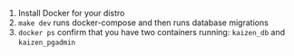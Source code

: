 1. Install Docker for your distro
1. `make dev` runs docker-compose and then runs database migrations
1. `docker ps` confirm that you have two containers running: `kaizen_db` and `kaizen_pgadmin`